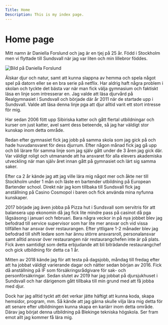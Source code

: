 ```yaml
---
Title: Home
Description: This is my index page.
---
```


Home page
==========================

Mitt namn är Daniella Forslund och jag är en tjej på 25 år. Född i Stockholm men vi flyttade till Sundsvall när jag var liten och min lillebror föddes.

<img src="image/bild-daniella.jpg" class="bildindex" alt="Bild på Daniella Forslund">

Älskar djur och natur, samt att kunna slappna av hemma och spela något spel på datorn eller se en bra serie på netflix.
Har aldrig haft några problem i skolan och tyckte det bästa var när man fick välja gymnasium och faktiskt läsa en linje som intresserar en. Jag valde att läsa djurvård på Realgymnasiet i Sundsvall och började där år 2011 när de startade upp i Sundsvall. Valde att läsa denna linje pga att djur alltid varit ett stort intresse för mig.

Har sedan 2006 fött upp Sibiriska katter och gått flertal utbildningar och kurser om just katter, avel samt dess beteende, så jag har väldigt stor kunskap inom detta område.

Redan efter gymnasiet fick jag jobb på samma skola som jag gick på och hade huvudansvaret för dess djurrum. Efter någon månad fick jag gå upp och bli lärare för samma linje som jag själv gått under de 3 åren jag gick där. Var väldigt roligt och utmanande att ha ansvaret för alla elevers akademiska utveckling när man själv året innan gått på gymnasiet och lärt sig samma saker.

Efter ca 2 år kände jag att jag ville lära mig något mer och åkte ner till Stockholm under 1 mån och läste en bartender utbildning på European Bartender school. Direkt när jag kom tillbaka till Sundsvall fick jag anställning på Casino Cosmopol i baren och fick använda mina nyfunna kunskaper.

2017 började jag även jobba på Pizza hut i Sundsvall som servitris för att balansera upp ekonomin då jag fick lite mindre pass på casinot då pga lågsäsong i januari och februari. Bara några veckor in på nya jobbet blev jag befodrad till service supervisor som har lite mer ansvar och vid vissa tillfällen har ansvar över restaurangen. Efter yttligare 1-2 månader blev jag befodrad till shift ledare som har ännu större ansvarsroll, personalansvar samt alltid ansvar över restaurangen när restaurangchefen inte är på plats. Fick även samtidigt som detta erbjudande att bli biträdande restaurangchef och gick utbildning för detta ca 1 år.

Mitten av 2018 kände jag för att testa på dagsjobb, måndag till fredag efter att ha jobbat väldigt varierande dagar och nätter sedan början av 2016. Fick då anställning på IF som försäkringsrådgivare för sak- och personförsäkringar. Sedan slutet av 2019 har jag jobbat på djursjukhuset i Sundsvall och har därigenom gått tillbaka till min grund med att få jobba med djur.

Dock har jag alltid tyckt att det verkar jätte häftigt att kunna koda, skapa hemsidor, program, mm. Så kände att jag gärna skulle vilja lära mig detta för att senare efter utbildningen kunna skapa en kariärr inom detta område. Därav jag börjat denna utbildning på Blekinge tekniska högskola. Ser fram emot allt jag kommer få lära mig.